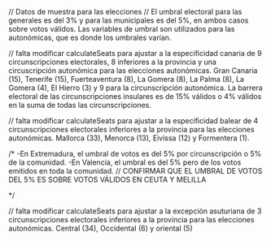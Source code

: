 // Datos de muestra para las elecciones
// El umbral electoral para las generales es del 3% y para las municipales es del 5%, en ambos casos sobre votos válidos. Las variables de umbral son utilizados para las autonómicas, que es donde los umbrales varían.

// falta modificar calculateSeats para ajustar a la especificidad canaria de 9 circunscripciones electorales, 8 inferiores a la provincia y una circuscripción autonómica para las elecciones autonómicas. Gran Canaria (15), Tenerife (15), Fuerteaventura (8), La Gomera (8), La Palma (8), La Gomera (4), El Hierro (3) y 9 para la circunscripción autonómica. La barrera electoral de las circunscripciones insulares es de 15% válidos o 4% válidos en la suma de todas las circunscripciones.

// falta modificar calculateSeats para ajustar a la especificidad balear de 4 circunscripciones electorales inferiores a la provincia para las elecciones autonómicas. Mallorca (33), Menorca (13), Eivissa (12) y Formentera (1).

/*
-En Extremadura, el umbral de votos es del 5% por circunscripción o 5% de la comunidad.
-En Valencia, el umbral es del 5% pero de los votos emitidos en toda la comunidad.
// CONFIRMAR QUE EL UMBRAL DE VOTOS DEL 5% ES SOBRE VOTOS VÁLIDOS EN CEUTA Y MELILLA

*/

// falta modificar calculateSeats para ajustar a la excepción asuturiana de 3 circunscripciones electorales inferiores a la provincia para las elecciones autonómicas. Central (34), Occidental (6) y oriental (5)